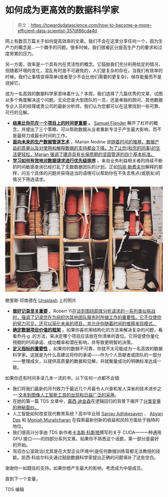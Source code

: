 # 如何成为更高效的数据科学家

> 原文：<https://towardsdatascience.com/how-to-become-a-more-efficient-data-scientist-357df86cda4d>

网上有数百万篇关于如何提高效率的文章。我们不会在这里分享任何一个，因为生产力的概念是…一个棘手的问题。很多时候，我们很难区分提高生产力的要求和过度劳累的压力。

另一方面，效率是一个具有内在灵活性的概念。它鼓励我们充分利用给定的情况，但随着环境的变化，混乱有时是不可避免的，人们是复杂的存在。当我们有效率的时候，我们让事情变得简单(或者至少不会比他们需要的更复杂)，保存能量而不是烧掉它。

成为一名高效的数据科学家意味着什么？本周，我们选择了几篇优秀的文章，试图从多个角度解决这个问题。无论您是大型团队的一员，还是单独的顾问、其他数据专业人员的经理或贵公司的最新分析师，我们认为您都可以在这里找到一些可靠、可行的见解。

*   [**结果比你花在一个项目上的时间更重要**](/the-most-effective-creatives-maximize-leverage-not-hours-worked-20ed0070fdd7) **。** [Samuel Flender](https://medium.com/u/ce56d9dcd568?source=post_page-----357df86cda4d--------------------------------) 解开了杠杆的概念，并提出了三个策略，可以帮助数据从业者重新专注于产生最大影响，而不是最努力或最长时间的工作。
*   [**面向未来的生产数据管道艺术**](/how-to-build-a-data-product-that-wont-come-back-to-haunt-you-1a220f4c75fb) 。Marian Nodine 说[随着时间的推移，数据产品的质量以及对使用和解释数据的支持都会下降。为了让您(和您的同事)的生活更轻松，Marian 强调了建造具有长保质期的坚固管道的四个基本标准。](https://medium.com/u/929a3612398a?source=post_page-----357df86cda4d--------------------------------)
*   [**学习如何有效地对数据请求进行优先级排序**](/not-all-data-requests-are-urgent-so-start-by-asking-these-5-questions-ad77d1fbe7dd) 。来自业务利益相关者的持续不断的时间敏感查询已经打乱了无数数据团队的计划。正如[玛丽·勒费夫尔](https://medium.com/u/2a04bf49928f?source=post_page-----357df86cda4d--------------------------------)解释的那样，问五个具体的问题并获得适当的语境可以帮助你在不失去焦点(或朋友)的情况下筛选请求。

![](img/2353259c02b95cd79a62d28b00aabf39.png)

鲍里斯·邓南德在 [Unsplash](https://unsplash.com?utm_source=medium&utm_medium=referral) 上的照片

*   [**做好记录至关重要**](/why-youre-doing-ad-hoc-analytics-wrong-49d177202c7a) 。Robert Yi[在谈到围绕即席分析请求的一系列类似挑战时，强调了记录您在为组织内其他团队服务时所做工作的重要性。它不仅使你的努力可见，还可以简化未来的项目，并允许你随着时间的推移发现模式。](https://medium.com/u/8ac2da8b0742?source=post_page-----357df86cda4d--------------------------------)
*   [**确定数据项目价值的框架**](/how-to-choose-which-data-projects-to-work-on-c6b8310ac04e) 。如果你喜欢用结构化的方法来解决复杂的问题，看看乔丹·g .的方法，来决定哪个项目应该放在你清单的首位。它将促使你量化预期的时间承诺、成功概率和潜在影响，并导致更明智的决策。
*   [**定义指标的重要性**](/its-time-to-set-sla-slo-sli-for-your-data-team-only-3-steps-ed3c93009aa5) 。如果你的数据不可靠，你就不太可能成为一名高效的数据科学家。这就是为什么高建议将你的承诺——作为个人贡献者或团队的一部分——整理成文，以提供高质量的数据和见解，并就衡量成功的明确标准达成一致。

如果你还有时间多读几本一流的书，以下任何一点都不会错:

*   我们将我们最新的月刊致力于最近几个月最令人兴奋和发人深省的技术进步之一:[文本到图像人工智能工具的出现和日益广泛的采用](/october-edition-a-new-age-of-ai-art-1dfb1c823bde)。
*   在她的第一篇 TDS 文章中，[露西·迪金森](https://medium.com/u/243c7ff13cc2?source=post_page-----357df86cda4d--------------------------------)在逻辑回归的背景下揭开了[分类变量的神秘面纱。](/how-to-interpret-the-odds-ratio-with-categorical-variables-in-logistic-regression-5bb38e3fc6a8)
*   人工智能如何改变现代教育系统？高中毕业班 [Sanjay Adhikesaven](https://medium.com/u/4d6b4b817b73?source=post_page-----357df86cda4d--------------------------------) 、 [Abyan Das](https://medium.com/u/fb1577cb212b?source=post_page-----357df86cda4d--------------------------------) 和 [Monish Muralicharan](https://medium.com/u/3ea3355bd7dc?source=post_page-----357df86cda4d--------------------------------) 在探索最新创新的收益和风险方面处于独特的地位。
*   我们很高兴分享由 TDS 新作者[卡洛斯·科斯塔](https://medium.com/u/c1d045b63ee9?source=post_page-----357df86cda4d--------------------------------)撰写的关于 CUDA——一种通用 GPU 接口——的四部分系列文章。如果你不熟悉这个话题，第一部分是最好的开始。
*   驾驭办公室政治(尤其是在大型企业环境中)是任何数据训练营都无法教授的技能。凯西·科兹尔科夫通过鼓励数据科学家提出正确的问题填补了这些空白。

谢谢你一如既往的支持。如果你想产生最大的影响，考虑成为中层成员。

直到下一个变量，

TDS 编辑